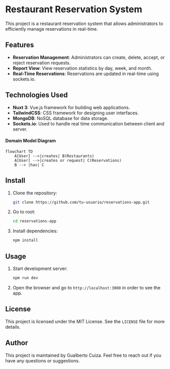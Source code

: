 # Restaurant Reservation System

This project is a restaurant reservation system that allows administrators to efficiently manage reservations in real-time.

## Features

- **Reservation Management**: Administrators can create, delete, accept, or reject reservation requests.
- **Report View**: View reservation statistics by day, week, and month.
- **Real-Time Reservations**: Reservations are updated in real-time using sockets.io.

## Technologies Used

- **Nuxt 3**: Vue.js framework for building web applications.
- **TailwindCSS**: CSS framework for designing user interfaces.
- **MongoDB**: NoSQL database for data storage.
- **Sockets.io**: Used to handle real time communication between client and server.

#### Domain Model Diagram

```mermaid
flowchart TD
    A[User] -->|creates| B(Restaurants)
    A[User] -->|creates or request| C(Reservations)
    B --> |has| C
```

## Install

1. Clone the repository:
   ```bash
   git clone https://github.com/tu-usuario/reservations-app.git
   ```
2. Go to root:
   ```bash
   cd reservations-app
   ```
3. Install dependencies:
   ```bash
   npm install
   ```

## Usage

1. Start development server:
   ```bash
   npm run dev
   ```
2. Open the browser and go to `http://localhost:3000` in order to see the app.

## License

This project is licensed under the MIT License. See the `LICENSE` file for more details.

## Author

This project is maintained by Gualberto Cuiza. Feel free to reach out if you have any questions or suggestions.
